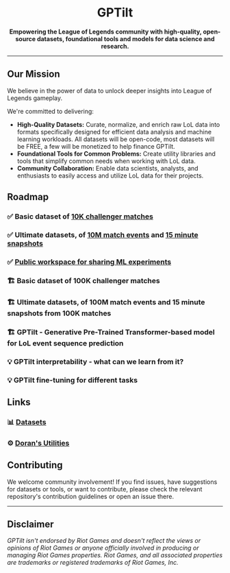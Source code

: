 <p align="center">
  <!-- Optional: Add a logo here if you have one -->
  <!-- <img src="URL_TO_YOUR_LOGO.png" alt="GPTilt Logo" width="150"/> -->
  <h1 align="center">GPTilt</h1>
</p>

<p align="center">
  <b>Empowering the League of Legends community with high-quality, open-source datasets, foundational tools and models for data science and research.</b>
</p>

---

## Our Mission

We believe in the power of data to unlock deeper insights into League of Legends gameplay.

We're committed to delivering:

- **High-Quality Datasets:** Curate, normalize, and enrich raw LoL data into formats specifically designed for efficient data analysis and machine learning workloads. All datasets will be open-code, most datasets will be FREE, a few will be monetized to help finance GPTilt.
- **Foundational Tools for Common Problems:** Create utility libraries and tools that simplify common needs when working with LoL data.
- **Community Collaboration:** Enable data scientists, analysts, and enthusiasts to easily access and utilize LoL data for their projects.

## Roadmap

### ✅ Basic dataset of [10K challenger matches](https://huggingface.co/datasets/gptilt/lol-basic-matches-challenger-10k)

### ✅ Ultimate datasets, of [10M match events](https://huggingface.co/datasets/gptilt/lol-ultimate-events-challenger-10m) and [15 minute snapshots](https://huggingface.co/datasets/gptilt/lol-ultimate-snapshot-challenger-15min)

### ✅ [Public workspace for sharing ML experiments](https://www.comet.com/gptilt#projects)

### 🏗️ Basic dataset of 100K challenger matches

### 🏗️ Ultimate datasets, of 100M match events and 15 minute snapshots from 100K matches

### 🏗️ GPTilt - Generative Pre-Trained Transformer-based model for LoL event sequence prediction

### 💡 GPTilt interpretability - what can we learn from it?

### 💡 GPTilt fine-tuning for different tasks

## Links

### 📊 [Datasets](https://huggingface.co/gptilt)

### ⚙️ [**Doran's Utilities**](https://pypi.org/project/dorans/)

## Contributing

We welcome community involvement! If you find issues, have suggestions for datasets or tools, or want to contribute, please check the relevant repository's contribution guidelines or open an issue there.

---

## Disclaimer

*GPTilt isn't endorsed by Riot Games and doesn't reflect the views or opinions of Riot Games or anyone officially involved in producing or managing Riot Games properties. Riot Games, and all associated properties are trademarks or registered trademarks of Riot Games, Inc.*
